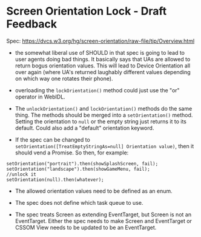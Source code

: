 # Screen Orientation Lock - Draft Feedback

Spec: https://dvcs.w3.org/hg/screen-orientation/raw-file/tip/Overview.html

* the somewhat liberal use of SHOULD in that spec is going to lead to user
  agents doing bad things. It basically says that UAs are allowed to return
  bogus orientation values. This will lead to Device Orientation all over again
  (where UA's returned laughably different values depending on which way one
  rotates their phone).

* overloading the `lockOrientation()` method could just use the "or" operator
  in WebIDL.

* The `unlockOrientation()` and `lockOrientation()` methods do the same thing.
  The methods should be merged into a `setOrientation()` method. Setting the
  orientation to `null` or the empty string just returns it to its default.
  Could also add a "default" orientation keyword.

* If the spec can be changed to
  `setOrientation([TreatEmptyStringAs=null] Orientation value)`,
  then it should vend a Promise. So then, for example:

```
setOrientation("portrait").then(showSplashScreen, fail);
setOrientation("landscape").then(showGameMenu, fail); 
//unlock it
setOrientation(null).then(whatever); 
```

 * The allowed orientation values need to be defined as an enum. 

 * The spec does not define which task queue to use.  

 * The spec treats Screen as extending EventTarget, but Screen is not an
   EventTarget. Either the spec needs to make Screen and EventTarget or CSSOM
   View needs to be updated to be an EventTarget.

